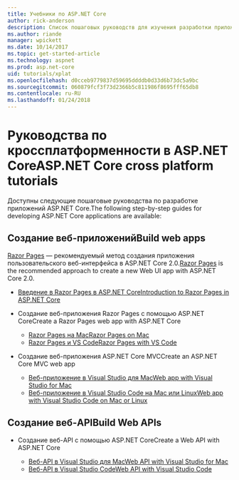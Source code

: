 ```yaml
---
title: Учебники по ASP.NET Core
author: rick-anderson
description: Список пошаговых руководств для изучения разработки приложений ASP.NET Core.
ms.author: riande
manager: wpickett
ms.date: 10/14/2017
ms.topic: get-started-article
ms.technology: aspnet
ms.prod: asp.net-core
uid: tutorials/xplat
ms.openlocfilehash: d0cceb9779837d59695ddddb0d33d6b73dc5a9bc
ms.sourcegitcommit: 060879fcf3f73d2366b5c811986f8695fff65db8
ms.contentlocale: ru-RU
ms.lasthandoff: 01/24/2018
---
```

# <a name="aspnet-core-cross-platform-tutorials"></a><span data-ttu-id="cfb80-103">Руководства по кроссплатформенности в ASP.NET Core</span><span class="sxs-lookup"><span data-stu-id="cfb80-103">ASP.NET Core cross platform tutorials</span></span>

<span data-ttu-id="cfb80-104">Доступны следующие пошаговые руководства по разработке приложений ASP.NET Core.</span><span class="sxs-lookup"><span data-stu-id="cfb80-104">The following step-by-step guides for developing ASP.NET Core applications are available:</span></span>

## <a name="build-web-apps"></a><span data-ttu-id="cfb80-105">Создание веб-приложений</span><span class="sxs-lookup"><span data-stu-id="cfb80-105">Build web apps</span></span>

<span data-ttu-id="cfb80-106">[Razor Pages](xref:mvc/razor-pages/index) — рекомендуемый метод создания приложения пользовательского веб-интерфейса в ASP.NET Core 2.0.</span><span class="sxs-lookup"><span data-stu-id="cfb80-106">[Razor Pages](xref:mvc/razor-pages/index) is the recommended approach to create a new Web UI app with ASP.NET Core 2.0.</span></span>

* [<span data-ttu-id="cfb80-107">Введение в Razor Pages в ASP.NET Core</span><span class="sxs-lookup"><span data-stu-id="cfb80-107">Introduction to Razor Pages in ASP.NET Core</span></span>](xref:mvc/razor-pages/index)
* <span data-ttu-id="cfb80-108">Создание веб-приложения Razor Pages с помощью ASP.NET Core</span><span class="sxs-lookup"><span data-stu-id="cfb80-108">Create a Razor Pages web app with ASP.NET Core</span></span>

   * [<span data-ttu-id="cfb80-109">Razor Pages на Mac</span><span class="sxs-lookup"><span data-stu-id="cfb80-109">Razor Pages on Mac</span></span>](xref:tutorials/razor-pages-mac/index)
   * [<span data-ttu-id="cfb80-110">Razor Pages и VS Code</span><span class="sxs-lookup"><span data-stu-id="cfb80-110">Razor Pages with VS Code</span></span>](xref:tutorials/razor-pages-vsc/index)  

* <span data-ttu-id="cfb80-111">Создание веб-приложения ASP.NET Core MVC</span><span class="sxs-lookup"><span data-stu-id="cfb80-111">Create an ASP.NET Core MVC web app</span></span>

   * [<span data-ttu-id="cfb80-112">Веб-приложение в Visual Studio для Mac</span><span class="sxs-lookup"><span data-stu-id="cfb80-112">Web app with Visual Studio for Mac</span></span>](first-mvc-app-mac/index.md)
   * [<span data-ttu-id="cfb80-113">Веб-приложение в Visual Studio Code на Mac или Linux</span><span class="sxs-lookup"><span data-stu-id="cfb80-113">Web app with Visual Studio Code on Mac or Linux</span></span>](first-mvc-app-xplat/index.md)

## <a name="build-web-apis"></a><span data-ttu-id="cfb80-114">Создание веб-API</span><span class="sxs-lookup"><span data-stu-id="cfb80-114">Build Web APIs</span></span>
* <span data-ttu-id="cfb80-115">Создание веб-API с помощью ASP.NET Core</span><span class="sxs-lookup"><span data-stu-id="cfb80-115">Create a Web API with ASP.NET Core</span></span>

  * [<span data-ttu-id="cfb80-116">Веб-API в Visual Studio для Mac</span><span class="sxs-lookup"><span data-stu-id="cfb80-116">Web API with Visual Studio for Mac</span></span>](xref:tutorials/first-web-api-mac)
  * [<span data-ttu-id="cfb80-117">Веб-API в Visual Studio Code</span><span class="sxs-lookup"><span data-stu-id="cfb80-117">Web API with Visual Studio Code</span></span>](web-api-vsc.md)

